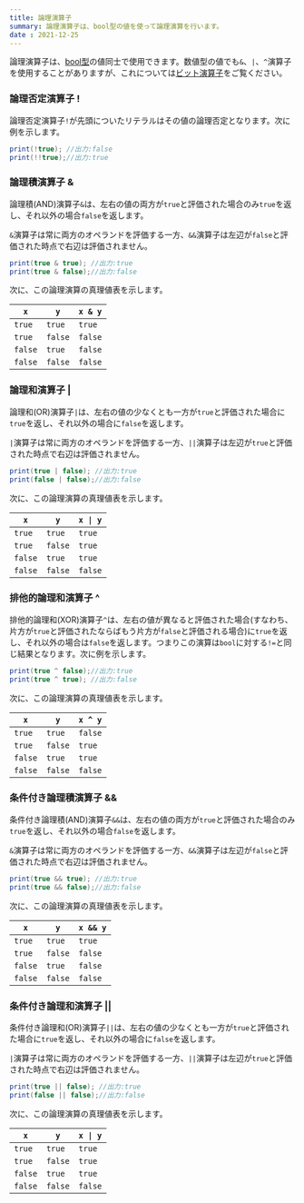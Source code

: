 ```yaml
---
title: 論理演算子
summary: 論理演算子は、bool型の値を使って論理演算を行います。
date : 2021-12-25
---
```


論理演算子は、[bool型](../../api/bool/index.md)の値同士で使用できます。数値型の値でも`&`、`|`、`^`演算子を使用することがありますが、これについては[ビット演算子](./bitwise-operators.md)をご覧ください。

### 論理否定演算子 !
論理否定演算子`!`が先頭についたリテラルはその値の論理否定となります。次に例を示します。

```cs title="AliceScript"
print(!true); //出力:false
print(!!true);//出力:true
```

### 論理積演算子 &
論理積(AND)演算子`&`は、左右の値の両方が`true`と評価された場合のみ`true`を返し、それ以外の場合`false`を返します。

`&`演算子は常に両方のオペランドを評価する一方、`&&`演算子は左辺が`false`と評価された時点で右辺は評価されません。

```cs title="AliceScript"
print(true & true); //出力:true
print(true & false);//出力:false
```

次に、この論理演算の真理値表を示します。

|`x`|`y`|`x & y`|
|---|---|---|
|`true`|`true`|`true`|
|`true`|`false`|`false`|
|`false`|`true`|`false`|
|`false`|`false`|`false`|

### 論理和演算子 |
論理和(OR)演算子`|`は、左右の値の少なくとも一方が`true`と評価された場合に`true`を返し、それ以外の場合に`false`を返します。

`|`演算子は常に両方のオペランドを評価する一方、`||`演算子は左辺が`true`と評価された時点で右辺は評価されません。

```cs title="AliceScript"
print(true | false); //出力:true
print(false | false);//出力:false
```

次に、この論理演算の真理値表を示します。

|`x`|`y`|`x \| y`|
|---|---|---|
|`true`|`true`|`true`|
|`true`|`false`|`true`|
|`false`|`true`|`true`|
|`false`|`false`|`false`|

### 排他的論理和演算子 ^
排他的論理和(XOR)演算子`^`は、左右の値が異なると評価された場合(すなわち、片方が`true`と評価されたならばもう片方が`false`と評価される場合)に`true`を返し、それ以外の場合は`false`を返します。つまりこの演算は`bool`に対する`!=`と同じ結果となります。次に例を示します。

```cs title="AliceScript"
print(true ^ false);//出力:true
print(true ^ true); //出力:false
```

次に、この論理演算の真理値表を示します。

|`x`|`y`|`x ^ y`|
|---|---|---|
|`true`|`true`|`false`|
|`true`|`false`|`true`|
|`false`|`true`|`true`|
|`false`|`false`|`false`|

### 条件付き論理積演算子 &&
条件付き論理積(AND)演算子`&&`は、左右の値の両方が`true`と評価された場合のみ`true`を返し、それ以外の場合`false`を返します。

`&`演算子は常に両方のオペランドを評価する一方、`&&`演算子は左辺が`false`と評価された時点で右辺は評価されません。

```cs title="AliceScript"
print(true && true); //出力:true
print(true && false);//出力:false
```

次に、この論理演算の真理値表を示します。

|`x`|`y`|`x && y`|
|---|---|---|
|`true`|`true`|`true`|
|`true`|`false`|`false`|
|`false`|`true`|`false`|
|`false`|`false`|`false`|

### 条件付き論理和演算子 ||
条件付き論理和(OR)演算子`||`は、左右の値の少なくとも一方が`true`と評価された場合に`true`を返し、それ以外の場合に`false`を返します。

`|`演算子は常に両方のオペランドを評価する一方、`||`演算子は左辺が`true`と評価された時点で右辺は評価されません。

```cs title="AliceScript"
print(true || false); //出力:true
print(false || false);//出力:false
```

次に、この論理演算の真理値表を示します。

|`x`|`y`|`x \| y`|
|---|---|---|
|`true`|`true`|`true`|
|`true`|`false`|`true`|
|`false`|`true`|`true`|
|`false`|`false`|`false`|
